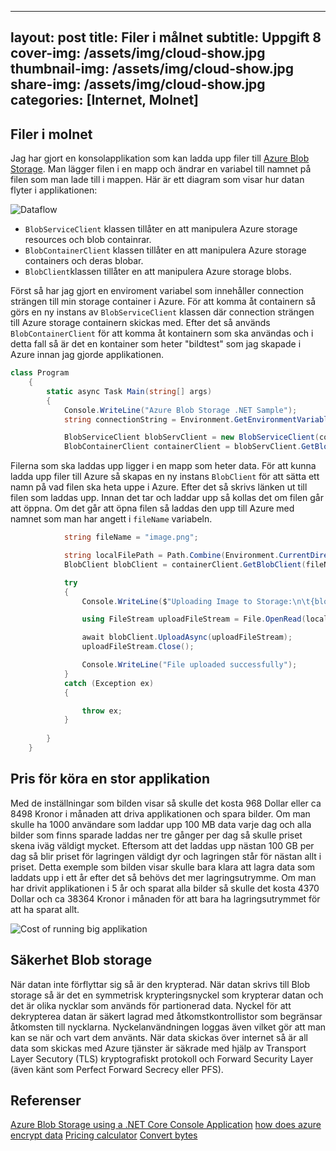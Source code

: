 
---
layout: post
title: Filer i målnet
subtitle: Uppgift 8
cover-img: /assets/img/cloud-show.jpg
thumbnail-img: /assets/img/cloud-show.jpg
share-img: /assets/img/cloud-show.jpg
categories: [Internet, Molnet]
---

## Filer i molnet

Jag har gjort en konsolapplikation som kan ladda upp filer till [Azure Blob Storage](https://azure.microsoft.com/sv-se/services/storage/blobs/). Man lägger filen i en mapp och ändrar en variabel till namnet på filen som man lade till i mappen. Här är ett diagram som visar hur datan flyter i applikationen: 

![Dataflow]()


* ```BlobServiceClient``` klassen tillåter en att manipulera Azure storage resources och blob containrar.
* ```BlobContainerClient``` klassen tillåter en att manipulera Azure storage containers och deras blobar.
* ```BlobClient```klassen tillåter en att manipulera Azure storage blobs.

Först så har jag gjort en enviroment variabel som innehåller connection strängen till min storage container i Azure. För att komma åt containern så görs en ny instans av ```BlobServiceClient``` klassen där connection strängen till Azure storage containern skickas med. Efter det så används ```BlobContainerClient``` för att komma åt kontainern som ska användas och i detta fall så är det en kontainer som heter "bildtest" som jag skapade i Azure innan jag gjorde applikationen.
```c#
class Program
    {
        static async Task Main(string[] args)
        {
            Console.WriteLine("Azure Blob Storage .NET Sample");
            string connectionString = Environment.GetEnvironmentVariable("BLOBCON_STRING");

            BlobServiceClient blobServClient = new BlobServiceClient(connectionString);
            BlobContainerClient containerClient = blobServClient.GetBlobContainerClient("bildtest");
```

Filerna som ska laddas upp ligger i en mapp som heter data. För att kunna ladda upp filer till Azure så skapas en ny instans ```BlobClient``` för att sätta ett namn på vad filen ska heta uppe i Azure. Efter det så skrivs länken ut till filen som laddas upp. Innan det tar och laddar upp så kollas det om filen går att öppna. Om det går att öpna filen så laddas den upp till Azure med namnet som man har angett i ```fileName``` variabeln.
```c#
            string fileName = "image.png";

            string localFilePath = Path.Combine(Environment.CurrentDirectory, @"data\", fileName);
            BlobClient blobClient = containerClient.GetBlobClient(fileName);

            try
            {
                Console.WriteLine($"Uploading Image to Storage:\n\t{blobClient.Uri}\n");

                using FileStream uploadFileStream = File.OpenRead(localFilePath);

                await blobClient.UploadAsync(uploadFileStream);
                uploadFileStream.Close();

                Console.WriteLine("File uploaded successfully");
            }
            catch (Exception ex)
            {

                throw ex;
            }
            
        }
    }

```

## Pris för köra en stor applikation

Med de inställningar som bilden visar så skulle det kosta 968 Dollar eller ca 8498 Kronor i månaden att driva applikationen och spara bilder. Om man skulle ha 1000 användare som laddar upp 100 MB data varje dag och alla bilder som finns sparade laddas ner tre gånger per dag så skulle priset skena iväg väldigt mycket. Eftersom att det laddas upp nästan 100 GB per dag så blir priset för lagringen väldigt dyr och lagringen står för nästan allt i priset. Detta exemple som bilden visar skulle bara klara att lagra data som laddats upp i ett år efter det så behövs det mer lagringsutrymme.  Om man har drivit applikationen i 5 år och sparat alla bilder så skulle det kosta 4370 Dollar och ca 38364 Kronor i månaden för att bara ha lagringsutrymmet för att ha sparat allt.

![Cost of running big applikation]()

## Säkerhet Blob storage

När datan inte förflyttar sig så är den krypterad. När datan skrivs till Blob storage så är det en symmetrisk krypteringsnyckel som krypterar datan och det är olika nycklar som används för partionerad data. Nyckel för att dekrypterea datan är säkert lagrad med åtkomstkontrollistor som begränsar åtkomsten till nycklarna. Nyckelanvändningen loggas även vilket gör att man kan se när och vart dem använts. När data skickas över internet så är all data som skickas med Azure tjänster är säkrade med hjälp av Transport Layer Secutory (TLS) kryptografiskt protokoll och Forward Security Layer (även känt som Perfect Forward Secrecy eller PFS).


## Referenser
[Azure Blob Storage using a .NET Core Console Application](https://medium.com/@rammonzito/azure-blob-storage-using-a-net-core-console-application-106a0c2e6de5)
[how does azure encrypt data](https://cloudacademy.com/blog/how-does-azure-encrypt-data/)
[Pricing calculator](https://azure.microsoft.com/en-us/pricing/calculator/)
[Convert bytes](https://convertlive.com/u/convert/bytes/to/megabytes)
